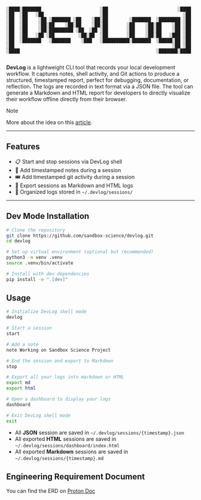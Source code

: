 ```
░████░███████                      ░██                          ░████ 
░██  ░██   ░██                     ░██                            ░██ 
░██  ░██    ░██ ░███████ ░██    ░██░██        ░███████  ░████████ ░██ 
░██  ░██    ░██░██    ░██░██    ░██░██       ░██    ░██░██    ░██ ░██ 
░██  ░██    ░██░█████████ ░██  ░██ ░██       ░██    ░██░██    ░██ ░██ 
░██  ░██   ░██ ░██         ░██░██  ░██       ░██    ░██░██   ░███ ░██ 
░██  ░███████   ░███████    ░███   ░██████████░███████  ░█████░██ ░██ 
░██                                                           ░██ ░██ 
░████                                                   ░███████░████ 
                                                                      
```                                                                                       
**DevLog** is a lightweight CLI tool that records your local development workflow. It captures notes, shell activity, and Git actions to produce a structured, timestamped report, perfect for debugging, documentation, or reflection. The logs are recorded in text format via a JSON file. The tool can generate a Markdown and HTML report for developers to directly visualize their workflow offline directly from their browser.

> [!NOTE]
>
> More about the idea on this [article](https://listed.to/@Astra/63832/devlog-cli-developer-tool). 

---

## Features

- 📋 Start and stop sessions via DevLog shell
- 📝 Add timestamped notes during a session
- 🎟️ Add timestamped git activity during a session
- 📂 Export sessions as Markdown and HTML logs
- 📁 Organized logs stored in `~/.devlog/sessions/`

---

## Dev Mode Installation

```bash
# Clone the repository
git clone https://github.com/sandbox-science/devlog.git
cd devlog

# Set up virtual environment (optional but recommended)
python3 -m venv .venv
source .venv/bin/activate

# Install with dev dependencies
pip install -e ".[dev]"
```

## Usage

```bash
# Initialize DevLog shell mode
devlog

# Start a session
start

# Add a note
note Working on Sandbox Science Project

# End the session and export to Markdown
stop

# Export all your logs into markdown or HTML
export md
export html

# Open a dashboard to display your logs
dashboard

# Exit DevLog shell mode
exit
```

- All **JSON** session are saved in `~/.devlog/sessions/{timestamp}.json`
- All exported **HTML** sessions are saved in `~/.devlog/sessions/dashboard/index.html`
- All exported **Markdown** sessions are saved in `~/.devlog/sessions/{timestamp}.md`

## Engineering Requirement Document

You can find the ERD on [Proton Doc](https://drive.proton.me/urls/P3WXQMK1FR#HKBehxHS1qO5)
